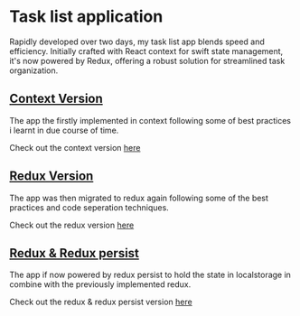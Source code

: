 # Task list application

Rapidly developed over two days, my task list app blends speed and efficiency. Initially crafted with React context for swift state management, it's now powered by Redux, offering a robust solution for streamlined task organization.

## [Context Version](https://github.com/ArmaanTechDeveloper/react-development-playground/tree/a3d74789a226270016c04ebb87fc71ec47491e1e/task-list)

The app the firstly implemented in context following some of best practices i learnt in due course of time. 

Check out the context version [here](https://github.com/ArmaanTechDeveloper/react-development-playground/tree/a3d74789a226270016c04ebb87fc71ec47491e1e/task-list)

## [Redux Version](https://github.com/ArmaanTechDeveloper/react-development-playground/tree/de8618e1be0e1be2b79c0c100b6d2b11cedd89a0/task-list)

The app was then migrated to redux again following some of the best practices and code seperation techniques. 

Check out the redux version [here](https://github.com/ArmaanTechDeveloper/react-development-playground/tree/de8618e1be0e1be2b79c0c100b6d2b11cedd89a0/task-list)

## [Redux & Redux persist]()

The app if now powered by redux persist to hold the state in localstorage in combine with the previously implemented redux. 

Check out the redux & redux persist version [here](https://github.com/ArmaanTechDeveloper/react-development-playground/tree/de8618e1be0e1be2b79c0c100b6d2b11cedd89a0/task-list)
